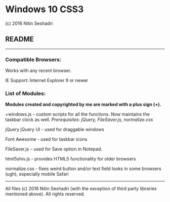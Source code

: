 # Windows 10 CSS3 
(c) 2016 Nitin Seshadri
## README

---

### **Compatible Browsers:** 

Works with any recent browser.

IE Support: Internet Explorer 9 or newer

### **List of Modules:** 

**Modules created and copyrighted by me are marked with a plus sign (+).**

+windows.js - custom scripts for all the functions. Now maintains the taskbar clock as well.
*Prerequisites: jQuery, FileSaver.js, normalize.css*

jQuery
jQuery UI - used for draggable windows

Font Awesome - used for taskbar icons

FileSaver.js - used for Save option in Notepad.

html5shiv.js - provides HTML5 functionality for older browsers

normalize.css - fixes weird button and/or text field looks in some browsers (ugh), especially mobile Safari

---

All files (c) 2016 Nitin Seshadri (with the exception of third party libraries mentioned above). All rights reserved.
